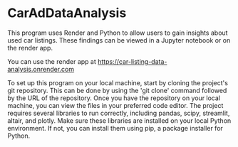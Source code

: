 # CarAdDataAnalysis
This program uses Render and Python to allow users to gain insights about used car listings. These findings can be viewed in a Jupyter notebook or on the render app.  

You can use the render app at https://car-listing-data-analysis.onrender.com

To set up this program on your local machine, start by cloning the project's git repository. This can be done by using the 'git clone' command followed by the URL of the repository. Once you have the repository on your local machine, you can view the files in your preferred code editor. The project requires several libraries to run correctly, including pandas, scipy, streamlit, altair, and plotly. Make sure these libraries are installed on your local Python environment. If not, you can install them using pip, a package installer for Python.